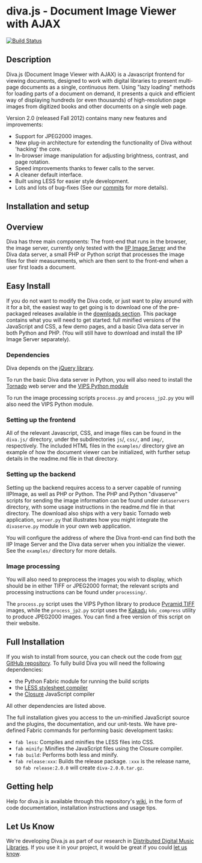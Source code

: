 diva.js - Document Image Viewer with AJAX
=========================================

[![Build Status](https://secure.travis-ci.org/DDMAL/diva.js.png?branch=develop)](http://travis-ci.org/DDMAL/diva.js)

Description
-----------

Diva.js (Document Image Viewer with AJAX) is a Javascript frontend for viewing documents, designed to work with digital libraries to present multi-page documents as a single, continuous item. Using "lazy loading" methods for loading parts of a document on demand, it presents a quick and efficient way of displaying hundreds (or even thousands) of high-resolution page images from digitized books and other documents on a single web page.

Version 2.0 (released Fall 2012) contains many new features and improvements:

 * Support for JPEG2000 images.
 * New plug-in architecture for extending the functionality of Diva without 'hacking' the core.
 * In-browser image manipulation for adjusting brightness, contrast, and page rotation.
 * Speed improvements thanks to fewer calls to the server.
 * A cleaner default interface.
 * Built using LESS for easier style development.
 * Lots and lots of bug-fixes (See our [commits](https://github.com/DDMAL/diva.js/commits/master) for more details).

Installation and setup
----------------------

## Overview

Diva has three main components: The front-end that runs in the browser, the image server, currently only tested with the [IIP Image Server](http://iipimage.sourceforge.net) and the Diva data server, a small PHP or Python script that processes the image files for their measurements, which are then sent to the front-end when a user first loads a document.

## Easy Install

If you do not want to modify the Diva code, or just want to play around with it for a bit, the easiest way to get going is to download one of the pre-packaged releases available in the [downloads section](https://github.com/DDMAL/diva.js/downloads). This package contains what you will need to get started: full minified versions of the JavaScript and CSS, a few demo pages, and a basic Diva data server in both Python and PHP. (You will still have to download and install the IIP Image Server separately).

### Dependencies

Diva depends on the [jQuery library](http://www.jquery.com).

To run the basic Diva data server in Python, you will also need to install the [Tornado](http://www.tornadoweb.org) web server and the [VIPS Python module](http://www.vips.ecs.soton.ac.uk/index.php?title=Python)

To run the image processing scripts `process.py` and `process_jp2.py` you will also need the VIPS Python module.

### Setting up the frontend

All of the relevant Javascript, CSS, and image files can be found in the `diva.js/` directory, under the subdirectories `js`/, `css/`, and `img/`, respectively. The included HTML files in the `examples/` directory give an example of how the document viewer can be initialized, with further setup details in the readme.md file in that directory.

### Setting up the backend

Setting up the backend requires access to a server capable of running IIPImage, as well as PHP or Python. The PHP and Python "divaserve" scripts for sending the image information can be found under `dataservers` directory, with some usage instructions in the readme.md file in that directory. The download also ships with a very basic Tornado web application, `server.py` that illustrates how you might integrate the `divaserve.py` module in your own web application.

You will configure the address of where the Diva front-end can find both the IIP Image Server and the Diva data server when you initialize the viewer. See the `examples/` directory for more details.

### Image processing

You will also need to preprocess the images you wish to display, which should be in either TIFF or JPEG2000 format; the relevant scripts and processing instructions can be found under `processing/`.

The `process.py` script uses the VIPS Python library to produce [Pyramid TIFF](http://www.digitalpreservation.gov/formats/fdd/fdd000237.shtml) images, while the `process_jp2.py` script uses the [Kakadu](http://www.kakadusoftware.com) `kdu_compress` utility to produce JPEG2000 images. You can find a free version of this script on their website.

## Full Installation

If you wish to install from source, you can check out the code from [our GitHub repository](http://github.com/DDMAL/diva.js). To fully build Diva you will need the following dependencies:

 * the Python Fabric module for running the build scripts
 * the [LESS stylesheet compiler](http://lesscss.org)
 * the [Closure](https://developers.google.com/closure/) JavaScript compiler

All other dependencies are listed above.

The full installation gives you access to the un-minified JavaScript source and the plugins, the documentation, and our unit-tests. We have pre-defined Fabric commands for performing basic development tasks:

 * `fab less`: Compiles and minifies the LESS files into CSS.
 * `fab minify`: Minifies the JavaScript files using the Closure compiler.
 * `fab build`: Performs both less and minify.
 * `fab release:xxx`: Builds the release package. `:xxx` is the release name, so `fab release:2.0.0` will create `diva-2.0.0.tar.gz`. 

Getting help
------------

Help for diva.js is available through this repository's [wiki](https://github.com/DDMAL/diva.js/wiki), in the form of code documentation, installation instructions and usage tips.

Let Us Know
-----------

We're developing Diva.js as part of our research in [Distributed Digital Music Libraries](http://ddmal.music.mcgill.ca). If you use it in your project, it would be great if you could [let us know](mailto:andrew.hankinson@mail.mcgill.ca).
